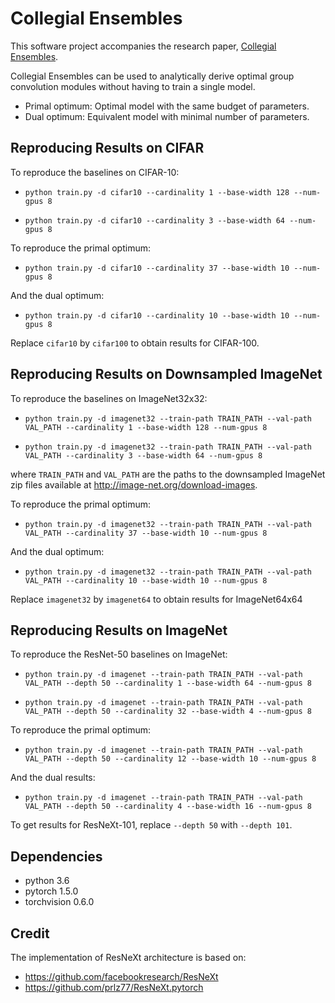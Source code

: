 # Collegial Ensembles

This software project accompanies the research paper, [Collegial Ensembles](https://arxiv.org/abs/2006.07678).


Collegial Ensembles can be used to analytically derive optimal group convolution modules without having to train a single model.
- Primal optimum: Optimal model with the same budget of parameters.
- Dual optimum: Equivalent model with minimal number of parameters.


## Reproducing Results on CIFAR

To reproduce the baselines on CIFAR-10:

- `python train.py -d cifar10 --cardinality 1 --base-width 128 --num-gpus 8`

- `python train.py -d cifar10 --cardinality 3 --base-width 64 --num-gpus 8`

To reproduce the primal optimum:

- `python train.py -d cifar10 --cardinality 37 --base-width 10 --num-gpus 8`

And the dual optimum:

- `python train.py -d cifar10 --cardinality 10 --base-width 10 --num-gpus 8`

Replace `cifar10` by `cifar100` to obtain results for CIFAR-100.


## Reproducing Results on Downsampled ImageNet

To reproduce the baselines on ImageNet32x32:

- `python train.py -d imagenet32 --train-path TRAIN_PATH --val-path VAL_PATH --cardinality 1 --base-width 128 --num-gpus 8`

- `python train.py -d imagenet32 --train-path TRAIN_PATH --val-path VAL_PATH --cardinality 3 --base-width 64 --num-gpus 8`

where `TRAIN_PATH` and `VAL_PATH` are the paths to the downsampled ImageNet zip files available at http://image-net.org/download-images.

To reproduce the primal optimum:

- `python train.py -d imagenet32 --train-path TRAIN_PATH --val-path VAL_PATH --cardinality 37 --base-width 10 --num-gpus 8`

And the dual optimum:

- `python train.py -d imagenet32 --train-path TRAIN_PATH --val-path VAL_PATH --cardinality 10 --base-width 10 --num-gpus 8`

Replace `imagenet32` by `imagenet64` to obtain results for ImageNet64x64

## Reproducing Results on ImageNet


To reproduce the ResNet-50 baselines on ImageNet:

- `python train.py -d imagenet --train-path TRAIN_PATH --val-path VAL_PATH --depth 50 --cardinality 1 --base-width 64 --num-gpus 8`

- `python train.py -d imagenet --train-path TRAIN_PATH --val-path VAL_PATH --depth 50 --cardinality 32 --base-width 4 --num-gpus 8`

To reproduce the primal optimum:

- `python train.py -d imagenet --train-path TRAIN_PATH --val-path VAL_PATH --depth 50 --cardinality 12 --base-width 10 --num-gpus 8`

And the dual results:

- `python train.py -d imagenet --train-path TRAIN_PATH --val-path VAL_PATH --depth 50 --cardinality 4 --base-width 16 --num-gpus 8`

To get results for ResNeXt-101, replace `--depth 50` with `--depth 101`.


## Dependencies

- python 3.6
- pytorch 1.5.0
- torchvision 0.6.0

## Credit

The implementation of ResNeXt architecture is based on:

- https://github.com/facebookresearch/ResNeXt
- https://github.com/prlz77/ResNeXt.pytorch
